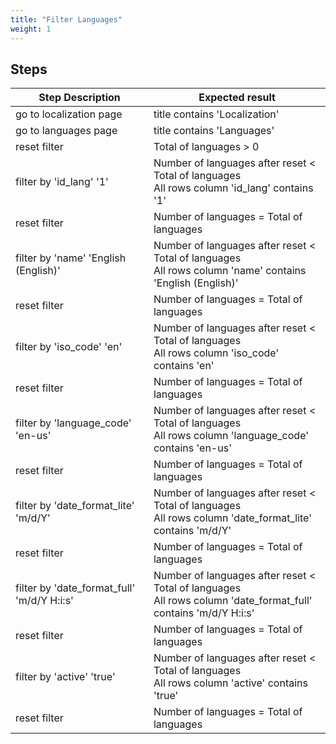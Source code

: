 ```yaml
---
title: "Filter Languages"
weight: 1
---
```

## Steps
| Step Description | Expected result |
| ----- | ----- |
| go to localization page | title contains 'Localization' |
| go to languages page | title contains 'Languages' |
| reset filter | Total of languages > 0 |
| filter by 'id_lang' '1' | Number of languages after reset < Total of languages <br>All rows column 'id_lang' contains '1' |
| reset filter | Number of languages = Total of languages |
| filter by 'name' 'English (English)' | Number of languages after reset < Total of languages <br>All rows column 'name' contains 'English (English)' |
| reset filter | Number of languages = Total of languages |
| filter by 'iso_code' 'en' | Number of languages after reset < Total of languages <br>All rows column 'iso_code' contains 'en' |
| reset filter | Number of languages = Total of languages |
| filter by 'language_code' 'en-us' | Number of languages after reset < Total of languages <br>All rows column 'language_code' contains 'en-us' |
| reset filter | Number of languages = Total of languages |
| filter by 'date_format_lite' 'm/d/Y' | Number of languages after reset < Total of languages <br>All rows column 'date_format_lite' contains 'm/d/Y' |
| reset filter | Number of languages = Total of languages |
| filter by 'date_format_full' 'm/d/Y H:i:s' | Number of languages after reset < Total of languages <br>All rows column 'date_format_full' contains 'm/d/Y H:i:s' |
| reset filter | Number of languages = Total of languages |
| filter by 'active' 'true' | Number of languages after reset < Total of languages <br>All rows column 'active' contains 'true' |
| reset filter | Number of languages = Total of languages |
